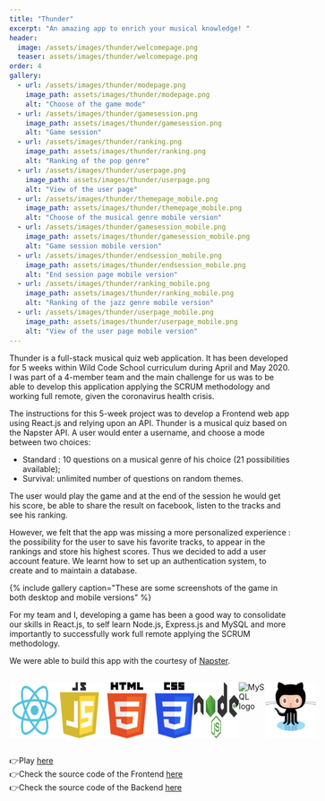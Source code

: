```yaml
---
title: "Thunder"
excerpt: "An amazing app to enrich your musical knowledge! "
header:
  image: /assets/images/thunder/welcomepage.png
  teaser: assets/images/thunder/welcomepage.png
order: 4
gallery:
  - url: /assets/images/thunder/modepage.png
    image_path: assets/images/thunder/modepage.png
    alt: "Choose of the game mode"
  - url: /assets/images/thunder/gamesession.png
    image_path: assets/images/thunder/gamesession.png
    alt: "Game session"
  - url: /assets/images/thunder/ranking.png
    image_path: assets/images/thunder/ranking.png
    alt: "Ranking of the pop genre"
  - url: /assets/images/thunder/userpage.png
    image_path: assets/images/thunder/userpage.png
    alt: "View of the user page"
  - url: /assets/images/thunder/themepage_mobile.png
    image_path: assets/images/thunder/themepage_mobile.png
    alt: "Choose of the musical genre mobile version"
  - url: /assets/images/thunder/gamesession_mobile.png
    image_path: assets/images/thunder/gamesession_mobile.png
    alt: "Game session mobile version"
  - url: /assets/images/thunder/endsession_mobile.png
    image_path: assets/images/thunder/endsession_mobile.png
    alt: "End session page mobile version"
  - url: /assets/images/thunder/ranking_mobile.png
    image_path: assets/images/thunder/ranking_mobile.png
    alt: "Ranking of the jazz genre mobile version"
  - url: /assets/images/thunder/userpage_mobile.png
    image_path: assets/images/thunder/userpage_mobile.png
    alt: "View of the user page mobile version"
---
```


Thunder is a full-stack musical quiz web application. It has been developed for 5 weeks within Wild Code School curriculum during April and May 2020. I was part of a 4-member team and the main challenge for us was to be able to develop this application applying the SCRUM methodology and working full remote, given the coronavirus health crisis. 

The instructions for this 5-week project was to develop a Frontend web app using React.js and relying upon an API. Thunder is a musical quiz based on the Napster API. A user would enter a username, and choose a mode between two choices:

* Standard : 10 questions on a musical genre of his choice (21 possibilities available);
* Survival: unlimited number of questions on random themes.

The user would play the game and at the end of the session he would get his score, be able to share the result on facebook, listen to the tracks and see his ranking. 

However, we felt that the app was missing a more personalized experience : the possibility for the user to save his favorite tracks, to appear in the rankings and store his highest scores. Thus we decided to add a user account feature. We learnt how to set up an authentication system, to create and to maintain a database.

{% include gallery caption="These are some screenshots of the game in both desktop and mobile versions" %}

For my team and I, developing a game has been a good way to consolidate our skills in React.js, to self learn Node.js, Express.js and MySQL and more importantly to successfully work full remote applying the SCRUM methodology. 

We were able to build this app with the courtesy of [Napster](https://developer.napster.com/developer).

<div style="display:flex; justify-content:space-around; margin:30px 0;">
<img src="/assets/logo/Reactjs_Logo.svg"  alt="ReactJS logo" style="width: 90px; height: auto; grid-column: 2"/>
<img src="/assets/logo/JS_Logo.svg"  alt="JavaScript logo" style="width: 70px; height: auto;"/>
<img src="/assets/logo/HTML5_Logo.svg"  alt="HTML5 logo" style="width: 100px; height: auto;"/>
<img src="/assets/logo/CSS3_Logo.svg"  alt="CSS3 logo" style="width: 70px; height: auto;"/>
<img src="/assets/logo/Nodejs_Logo.svg"  alt="NodeJS logo" style="width: 80px; height: auto;"/>
<img src="https://img.icons8.com/ios-filled/90/000000/mysql-logo.png" alt="MySQL logo" style="grid-column: 3"/>
<img src="/assets/logo/Github_Logo.svg"  alt="GitHub logo" style="width: 90px; height: auto; grid-column: 4"/>
</div>

👉Play [here](https://wild-thunder.netlify.app/)<br/>
👉Check the source code of the Frontend [here](https://github.com/clrko/wild-thunder/)<br/>
👉Check the source code of the Backend [here](https://github.com/clrko/Back_BindTest)